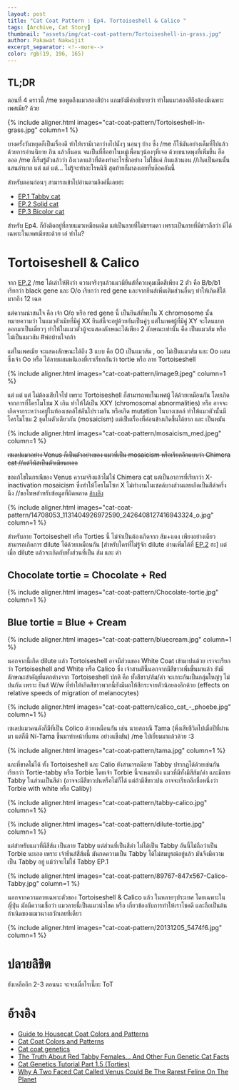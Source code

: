 ```yaml
---
layout: post
title: "Cat Coat Pattern : Ep4. Tortoiseshell & Calico "
tags: [Archive, Cat Story]
thumbnail: "assets/img/cat-coat-pattern/Tortoiseshell-in-grass.jpg"
author: Pakawat Nakwijit
excerpt_separator: <!--more-->
color: rgb(19, 196, 165)
---
```


## TL;DR

ตอนที่ 4 คราวนี้ /me ขอพูดถึงแมวสองสีบ้าง แถมยังมีคำอธิบายว่า ทำไมแมวสองสีถึงต้องมีเฉพาะเพศเมีย? ด้วย 

<!--more-->

{% include aligner.html images="cat-coat-pattern/Tortoiseshell-in-grass.jpg" column=1 %}

บางครั้งวันหยุดก็เป็นเรื่องดี ทำให้เรามีเวลาว่างไปนั่งๆ นอนๆ บ้าง ซึ่ง /me ก็ใช้มันอย่างเต็มที่ไปแล้ว ด้วยการอ่านนิยาย กิน แล้วก็นอน จนเป็นที่ฮือฮาในหมู่เพื่อนๆน้องๆที่เจอ ด้วยขนาดพุงที่เพิ่มขึ้น ฮืออออ
/me ก็เริ่มรู้ตัวแล้วว่า ถึงเวลาแล้วที่ต้องทำอะไรซักอย่าง ไม่ใช้แค่ กินแล้วนอน //เกิดเป็นคนนั้นแสนลำบาก แต่ แต่ แต่... ไม่รู้จะทำอะไรหนิซิ สุดท้ายก็มาลงเอยที่บล๊อคอันนี้

สำหรับตอนก่อนๆ สามารถเข้าไปอ่านตามลิงค์นี้เลยฮะ
* [EP.1 Tabby cat](http://wp.curve.in.th/tabby)
* [EP.2 Solid cat](http://wp.curve.in.th/solid)
* [EP.3 Bicolor cat](http://wp.curve.in.th/bicolor)

สำหรับ Ep4. ก็ยังติดอยู่ที่ลายแมวเหมือนเดิม แต่เป็นลายที่ไม่ธรรมดา เพราะเป็นลายที่มีข่าวลือว่า มีได้เฉพาะในเพศเมียซะด้วย เอ๋ ทำไม?

# Tortoiseshell & Calico

จาก [EP.2](http://wp.curve.in.th/tabby) /me ได้เล่าให้ฟังว่า ความจริงๆแล้วแมวมียีนส์ที่ควบคุมเม็ดสีเพียง 2 ตัว คือ B/b/b1 เรียกว่า black gene และ O/o เรียกว่า red gene และจากยีนส์เพิ่มเติมส่วนอื่นๆ ทำให้เกิดสีได้มากถึง 12 เฉด

แต่ความน่าสนใจ คือ เจ้า O/o หรือ red gene นี้ เป็นยีนส์ที่พบใน X chromosome นั้นหมายความว่า ในแมวตัวเมียที่มีคู่ XX ยีนส์นี้จะอยู่ด้วยกันเป็นคู่ๆ แต่ในเพศผู้ที่มีคู่ XY จะโดนแยกออกมาเป็นเดี่ยวๆ ทำให้ในแมวตัวผู้จะแสดงลักษณะได้เพียง 2 ลักษณะเท่านั้น คือ เป็นแมวส้ม หรือ ไม่เป็นแมวส้ม <span class="tag-en">#พ่อบ้านใจกล้า</span>

แต่ในเพศเมีย จะแสดงลักษณะได้ถึง 3 แบบ คือ OO เป็นแมวส้ม , oo ไม่เป็นแมวส้ม และ Oo ผสม ซึ่งเจ้า Oo หรือ ไอ้ลายผสมหนิเองที่เราเรียกกันว่า tortie หรือ ลาย Tortoiseshell

{% include aligner.html images="cat-coat-pattern/image9.jpeg" column=1 %}

แต่ แต่ แต่ ไม่ต้องเสียใจไป เพราะ Tortoiseshell ก็สามารถพบในเพศผู้ ได้ด้วยเหมือนกัน โดยเกิดจากการที่โครโมโซม X เกิน ทำให้ได้เป็น XXY (chromosomal abnormalities) หรือ อาจจะเกิดจากระหว่างอยู่ในท้องเซลล์ไข่ดันไปรวมกัน หรือเกิด mutation ในบางเซลล์ ทำให้แมวตัวนั้นมีโครโมโซม 2 ชุดในตัวเดียวกัน (mosaicism) แต่เป็นเรื่องที่ค่อนข้างเกิดขึ้นได้ยาก และ เป็นหมัน

{% include aligner.html images="cat-coat-pattern/mosaicism_med.jpeg" column=1 %}

<del>เซเลปแมวอย่าง Venus ก็เป็นตัวอย่างของ แมวที่เป็น mosaicism หรือเรียกอีกแบบว่า Chimera cat //แต่วีนัสเป็นตัวเมียนะเออ</del>

ขอแก้ไขในกรณีของ Venus ความจริงแล้วไม่ใช่ Chimera cat แต่เป็นอาการที่เรียกว่า X-inactivation mosaicism ซึ่งทำให้โครโมโซท X ไม่ทำงานในเซลล์บางส่วนเลยเกิดเป็นสีดำครึ่งนึง //ขอโทษสำหรับข้อมูลที่ผิดพลาด [อ้างอิง](https://newrepublic.com/article/118725/venus-chimera-cat-explained-geneticist)

{% include aligner.html images="cat-coat-pattern/14708053_1131404926972590_2426408127416943324_o.jpg" column=1 %}

สำหรับลาย Tortoiseshell หรือ Torties นี้ ไม่จำเป็นต้องเกิดจาก ส้ม+แดง เพียงอย่างเดียว สามารถเกิดการ dilute ได้ด้วยเหมือนกัน [สำหรับใครที่ไม่รู้จัก dilute อ่านเพิ่มได้ที่ [EP.2](http://wp.curve.in.th/tabby) ฮะ] แต่เมื่อ dilute แล้วจะเกิดกับทั้งส่วนที่เป็น ส้ม และ ดำ

## Chocolate tortie = Chocolate + Red

{% include aligner.html images="cat-coat-pattern/Chocolate-tortie.jpg" column=1 %}

## Blue tortie = Blue + Cream

{% include aligner.html images="cat-coat-pattern/bluecream.jpg" column=1 %}

นอกจากนี้เกิด dilute แล้ว Tortoiseshell อาจมีส่วนของ White Coat เข้ามาปนด้วย เราจะเรียกว่า Tortoiseshell and White หรือ Calico ซึ่ง เจ้าสามสีนี้นอกจากมีสีขาวเพิ่มขึ้นมาแล้ว ยังมีลักษณะสำคัญที่แตกต่างจาก Tortoiseshell ปกติ คือ ทั้งสีขาว/ส้ม/ดำ จะเกาะกันเป็นกลุ่มใหญ่ๆ ไม่ปนกัน เพราะ ยีนส์ W/w ที่ทำให้เกิดสีขาวพวกนี้ยังมีผลให้สีกระจายตัวน้อยลงอีกด้วย (effects on relative speeds of migration of melanocytes)

{% include aligner.html images="cat-coat-pattern/calico_cat_-_phoebe.jpg" column=1 %}

เซเลปแมวคนดังก็มีที่เป็น Colico ด้วยเหมือนกัน เช่น นายสถาณี Tama (พึ่งเสียชีวิตไปเมื่อปีที่ผ่านมา แต่ก็มี Ni-Tama ขึ้นมาทำหน้าที่แทน อย่างแข็งขัน) /me ไปเยี่ยมมาแล้วด้วย :3

{% include aligner.html images="cat-coat-pattern/tama.jpg" column=1 %}

และที่ขาดไม่ได้ ทั้ง Tortoiseshell และ Calio ยังสามารถมีลาย Tabby ปรากฏได้ด้วยเช่นกัน เรียกว่า Tortie-tabby หรือ Torbie โดยเจ้า Torbie นี้จะหมายถึง แมวที่มีทั้งมีสีส้ม/ดำ และมีลาย Tabby ในส่วนเป็นสีดำ (อาจจะมีสีขาวปนหรือไม่ก็ได้ แต่ถ้ามีสีขาวปน อาจจะเรียกอีกชื่อหนึ่งว่า Torbie with white หรือ Caliby)

{% include aligner.html images="cat-coat-pattern/tabby-calico.jpg" column=1 %}

{% include aligner.html images="cat-coat-pattern/dilute-tortie.jpg" column=1 %}

แต่สำหรับแมวที่มีสีส้ม เป็นลาย Tabby แต่ส่วนที่เป็นสีดำ ไม่ได้เป็น Tabby อันนี้ไม่ถือว่าเป็น Torbie นะเออ เพราะ เจ้ายีนส์สีส้มนี้ มันกดความเป็น Tabby ได้ไม่สมบูรณ์อยู่แล้ว มันจึงมีความเป็น Tabby อยู่ แม้ว่าจะไม่ใช่ Tabby EP.1

{% include aligner.html images="cat-coat-pattern/89767-847x567-Calico-Tabby.jpg" column=1 %}

นอกจากความลายเฉพาะตัวของ Tortoiseshell & Calico แล้ว ในหลายๆประเทศ โดยเฉพาะในญี่ปุ่น มักมีความเชื่อว่า แมวลายนี้เป็นแมวนำโชค หรือ เกี่ยวข้องกับการทำให้เราโชคดี และถือเป็นต้นกำเนิดของแมวนางกวักเลยทีเดียว

{% include aligner.html images="cat-coat-pattern/20131205_5474f6.jpg" column=1 %}

# ปลายลิขิต

ยังเหลืออีก 2-3 ตอนนะ จะจบเมื่อไรเนี๊ยะ ToT

# อ้างอิง
* [Guide to Housecat Coat Colors and Patterns](http://www.cedarseed.com/tutorials/catcol.html)
* [Cat Coat Colors and Patterns](http://www.thecatsite.com/a/cat-coat-colors-and-patterns)
* [Cat coat genetics](https://en.wikipedia.org/wiki/Cat_coat_genetics)
* [The Truth About Red Tabby Females… And Other Fun Genetic Cat Facts](http://taraflyart.com/2011/02/red-tabby-female-cat-genetics/)
* [Cat Genetics Tutorial Part 1.5 (Torties)](http://spotted-tabby-cat.deviantart.com/art/Cat-Genetics-Tutorial-Part-1-5-Torties-496133399)
* [Why A Two Faced Cat Called Venus Could Be The Rarest Feline On The Planet](http://www.pets4homes.co.uk/pet-advice/why-a-two-faced-cat-called-venus-could-be-the-rarest-feline-on-the-planet.html)
